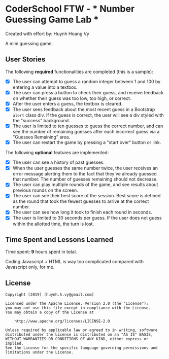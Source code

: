# CoderSchool FTW - * Number Guessing Game Lab *

Created with effort by: Huynh Hoang Vy
  
A mini guessing game.

## User Stories

The following **required** functionalities are completed (this is a sample):

* [x] The user can attempt to guess a random integer between 1 and 100 by entering a value into a textbox. 
* [x] The user can press a button to check their guess, and receive feedback on whether their guess was too low, too high, or correct. 
* [x] After the user enters a guess, the textbox is cleared. 
* [x] The user sees feedback about the most recent guess in a Bootstrap `alert` class div. If the guess is correct, the user will see a div styled with the "success" background.  
* [x] The user is limited to ten guesses to guess the correct number, and can see the number of remaining guesses after each incorrect guess via a "Guesses Remaining" area. 
* [x] The user can restart the game by pressing a "start over" button or link. 

The following **optional** features are implemented:

* [x] The user can see a history of past guesses.
* [x] When the user guesses the same number twice, the user receives an error message alerting them to the fact that they've already guessed that number. The number of guesses remaining should not decrease. 
* [x] The user can play multiple rounds of the game, and see results about previous rounds on the screen.
* [x] The user can see their best score of the session. Best score is defined as the round that took the fewest guesses to arrive at the correct number. 
* [x] The user can see how long it took to finish each round in seconds.
* [x] The user is limited to 30 seconds per guess. If the user does not guess within the allotted time, the turn is lost. 

<!-- The following **additional** features are implemented: -->

## Time Spent and Lessons Learned

Time spent: **9** hours spent in total.

Coding Javascript + HTML is way too complicated compared with Javascript only, for me.
## License

    Copyright [2019] [huynh.h.vy@gmail.com]

    Licensed under the Apache License, Version 2.0 (the "License");
    you may not use this file except in compliance with the License.
    You may obtain a copy of the License at

        http://www.apache.org/licenses/LICENSE-2.0

    Unless required by applicable law or agreed to in writing, software
    distributed under the License is distributed on an "AS IS" BASIS,
    WITHOUT WARRANTIES OR CONDITIONS OF ANY KIND, either express or implied.
    See the License for the specific language governing permissions and
    limitations under the License.
